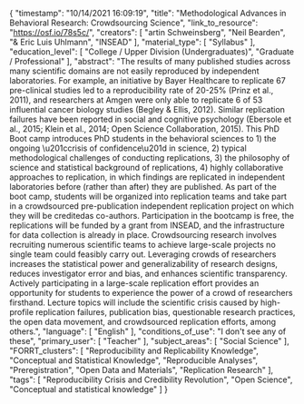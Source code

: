 {
    "timestamp": "10/14/2021 16:09:19",
    "title": "Methodological Advances in Behavioral Research: Crowdsourcing Science",
    "link_to_resource": "https://osf.io/78s5c/",
    "creators": [
        "artin Schweinsberg",
        "Neil Bearden",
        "& Eric Luis Uhlmann",
        "INSEAD"
    ],
    "material_type": [
        "Syllabus"
    ],
    "education_level": [
        "College / Upper Division (Undergraduates)",
        "Graduate / Professional"
    ],
    "abstract": "The results of many published studies across many scientific domains are not easily reproduced by independent laboratories. For example, an initiative by Bayer Healthcare to replicate 67 pre-clinical studies led to a reproducibility rate of 20-25% (Prinz et al., 2011), and researchers at Amgen were only able to replicate 6 of 53 influential cancer biology studies (Begley & Ellis, 2012). Similar replication failures have been reported in social and cognitive psychology (Ebersole et al., 2015; Klein et al., 2014; Open Science Collaboration, 2015). This PhD Boot camp introduces PhD students in the behavioral sciences to 1) the ongoing \u201ccrisis of confidence\u201d in science, 2) typical methodological challenges of conducting replications, 3) the philosophy of science and statistical background of replications, 4) highly collaborative approaches to replication, in which findings are replicated in independent laboratories before (rather than after) they are published. As part of the boot camp, students will be organized into replication teams and take part in a crowdsourced pre-publication independent replication project on which they will be creditedas co-authors. Participation in the bootcamp is free, the replications will be funded by a grant from INSEAD, and the infrastructure for data collection is already in place. Crowdsourcing research involves recruiting numerous scientific teams to achieve large-scale projects no single team could feasibly carry out. Leveraging crowds of researchers increases the statistical power and generalizability of research designs, reduces investigator error and bias, and enhances scientific transparency. Actively participating in a large-scale replication effort provides an opportunity for students to experience the power of a crowd of researchers firsthand. Lecture topics will include the scientific crisis caused by high-profile replication failures, publication bias, questionable research practices, the open data movement, and crowdsourced replication efforts, among others.",
    "language": [
        "English"
    ],
    "conditions_of_use": "I don't see any of these",
    "primary_user": [
        "Teacher"
    ],
    "subject_areas": [
        "Social Science"
    ],
    "FORRT_clusters": [
        "Reproducibility and Replicability Knowledge",
        "Conceptual and Statistical Knowledge",
        "Reproducible Analyses",
        "Preregistration",
        "Open Data and Materials",
        "Replication Research"
    ],
    "tags": [
        "Reproducibility Crisis and Credibility Revolution",
        "Open Science",
        "Conceptual and statistical knowledge"
    ]
}